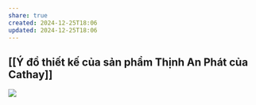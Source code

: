 ```yaml
---
share: true
created: 2024-12-25T18:06
updated: 2024-12-25T18:06
---
```

## [[Ý đồ thiết kế của sản phẩm Thịnh An Phát của Cathay]]
![](https://i.imgur.com/N6H429w.png)